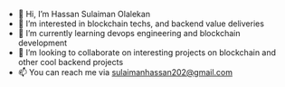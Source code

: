 - 👋 Hi, I’m Hassan Sulaiman Olalekan
- 👀 I’m interested in blockchain techs, and backend value deliveries
- 🌱 I’m currently learning devops engineering and blockchain development
- 💞️ I’m looking to collaborate on interesting projects on blockchain and other cool backend projects
- 📫 You can reach me via sulaimanhassan202@gmail.com

<!---
haslek2/haslek2 is a ✨ special ✨ repository because its `README.md` (this file) appears on your GitHub profile.
You can click the Preview link to take a look at your changes.
--->
